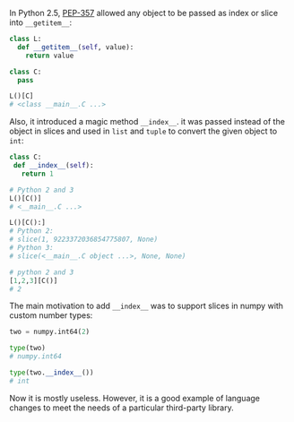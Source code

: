 In Python 2.5, [PEP-357](https://www.python.org/dev/peps/pep-0357/) allowed any object to be passed as index or slice into `__getitem__`:

```python
class L:
  def __getitem__(self, value):
    return value

class C:
  pass

L()[C]
# <class __main__.C ...>
```

 Also, it introduced a magic method `__index__`. it was passed instead of the object in slices and used in `list` and `tuple` to convert the given object to `int`:

 ```python
class C:
  def __index__(self):
    return 1

# Python 2 and 3
L()[C()]
# <__main__.C ...>

L()[C():]
# Python 2:
# slice(1, 9223372036854775807, None)
# Python 3:
# slice(<__main__.C object ...>, None, None)

# python 2 and 3
[1,2,3][C()]
# 2
```

The main motivation to add `__index__` was to support slices in numpy with custom number types:

```python
two = numpy.int64(2)

type(two)
# numpy.int64

type(two.__index__())
# int
```

Now it is mostly useless. However, it is a good example of language changes to meet the needs of a particular third-party library.
